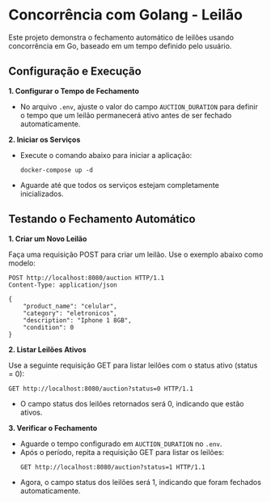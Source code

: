 # Concorrência com Golang - Leilão
Este projeto demonstra o fechamento automático de leilões usando concorrência em Go, baseado em um tempo definido pelo usuário.

## Configuração e Execução
**1. Configurar o Tempo de Fechamento**
* No arquivo `.env`, ajuste o valor do campo `AUCTION_DURATION` para definir o tempo que um leilão permanecerá ativo antes de ser fechado automaticamente.

**2. Iniciar os Serviços**
* Execute o comando abaixo para iniciar a aplicação:
    ```
    docker-compose up -d
    ```
* Aguarde até que todos os serviços estejam completamente inicializados.
## Testando o Fechamento Automático
**1. Criar um Novo Leilão**

 Faça uma requisição POST para criar um leilão. Use o exemplo abaixo como modelo:
```http
POST http://localhost:8080/auction HTTP/1.1
Content-Type: application/json

{
    "product_name": "celular",
    "category": "eletronicos",
    "description": "Iphone 1 8GB",
    "condition": 0
}
```
**2. Listar Leilões Ativos**

 Use a seguinte requisição GET para listar leilões com o status ativo (status = 0):
```http
GET http://localhost:8080/auction?status=0 HTTP/1.1
```
* O campo status dos leilões retornados será 0, indicando que estão ativos.

**3. Verificar o Fechamento**

* Aguarde o tempo configurado em `AUCTION_DURATION` no `.env`.
* Após o período, repita a requisição GET para listar os leilões:
    ```http
    GET http://localhost:8080/auction?status=1 HTTP/1.1
    ```
* Agora, o campo status dos leilões será 1, indicando que foram fechados automaticamente.